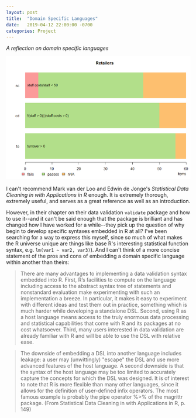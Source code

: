 ```yaml
---
layout: post
title:  "Domain Specific Languages"
date:   2019-04-12 22:00:00 -0700
categories: Project
---
```


*A reflection on domain specific languages*

![retailers](https://raw.githubusercontent.com/michaeljoseph04/blog/gh-pages/images/retailers.png)

I can't recommend Mark van der Loo and Edwin de Jonge's *Statistical Data Cleaning in with Applications in R* enough. It is extremely thorough, extremely useful, and serves as a great reference as well as an introduction.

However, in their chapter on their data validation `validate` package and how to use it--and it can't be said enough that the package is brilliant and has changed how I have worked for a while--they pick up the question of why begin to develop specific syntaxes embedded in R at all? I've been searching for a way to express this myself, since so much of what makes the R universe unique are things like base R's interesting statistical function syntax, e.g. `lm(var1 ~ var2, var3)`). And I can't think of a more concise statement of the pros and cons of embedding a domain specific language within another than theirs:

>There are many advantages to implementing a data validation syntax embedded into R. First, R’s facilities to compute on the language including access to the abstract syntax tree of statements and nonstandard evaluation make experimenting with such an implementation a breeze. In particular, it makes it easy to experiment with different ideas and test them out in practice, something which is much harder while developing a standalone DSL. Second, using R as a host language means access to the truly enormous data processing and statistical capabilities that come with R and its packages at no cost whatsoever. Third, many users interested in data validation are already familiar with R and will be able to use the DSL with relative ease.

>The downside of embedding a DSL into another language includes leakage: a user may (unwittingly) "escape" the DSL and use more advanced features of the host language. A second downside is that the syntax of the host language may be too limited to accurately capture the concepts for which the DSL was designed. It is of interest to note that R is more flexible than many other languages, since it allows for the definition of user-defined infix operators. The most famous example is probably the pipe operator %>% of the magrittr package. (From Statistical Data Cleaning in with Applications in R, p. 149)
